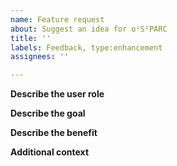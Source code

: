 ```yaml
---
name: Feature request
about: Suggest an idea for o²S²PARC
title: ''
labels: Feedback, type:enhancement
assignees: ''

---
```


**Describe the user role**
<!-- Specify a type of user, e.g. "As a SPARC investigator, I would like to..." -->

**Describe the goal**
<!-- What does the type of user want to achieve? -->

**Describe the benefit**
<!-- Why does the user want to achieve the goal? -->

**Additional context**
<!-- Add any other context or screenshots or implementation suggestions here. -->
